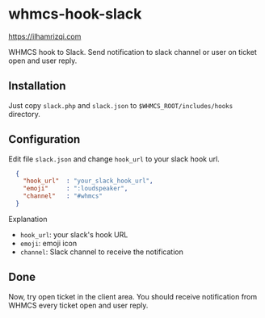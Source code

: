 # whmcs-hook-slack
https://ilhamrizqi.com

WHMCS hook to Slack. Send notification to slack channel or user on ticket open and user reply.

## Installation

Just copy `slack.php` and `slack.json` to `$WHMCS_ROOT/includes/hooks` directory.

## Configuration

Edit file `slack.json` and change `hook_url` to your slack hook url.

```json
  {
    "hook_url"  : "your_slack_hook_url",
    "emoji"     : ":loudspeaker",
    "channel"   : "#whmcs"
  }
```
Explanation

* `hook_url`: your slack's hook URL
* `emoji`: emoji icon
* `channel`: Slack channel to receive the notification

## Done

Now, try open ticket in the client area. You should receive notification from WHMCS every ticket open and user reply.
